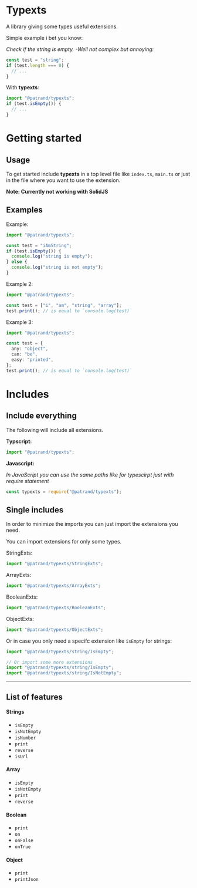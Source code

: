 # Typexts

A library giving some types useful extensions.

Simple example i bet you know:

_Check if the string is empty. -Well not complex but annoying:_

```ts
const test = "string";
if (test.length === 0) {
  // ...
}
```

With **typexts**:

```ts
import "@patrand/typexts";
if (test.isEmpty()) {
  // ...
}
```

# Getting started

## Usage

To get started include **typexts** in a top level file like `index.ts`, `main.ts` or just in the file where you want to use the extension.

**Note: Currently not working with SolidJS**

## Examples

Example:

```ts
import "@patrand/typexts";

const test = "iAmString";
if (test.isEmpty()) {
  console.log("string is empty");
} else {
  console.log("string is not empty");
}
```

Example 2:

```ts
import "@patrand/typexts";

const test = ["i", "am", "string", "array"];
test.print(); // is equal to `console.log(test)`
```

Example 3:

```ts
import "@patrand/typexts";

const test = {
  any: "object",
  can: "be",
  easy: "printed",
};
test.print(); // is equal to `console.log(test)`
```

# Includes

## Include everything

The following will include all extensions.

**Typscript:**

```ts
import "@patrand/typexts";
```

**Javascript:**

_In JavaScript you can use the same paths like for typescirpt just with require statement_

```js
const typexts = require("@patrand/typexts");
```

## Single includes

In order to minimize the imports you can just import the extensions you need.

You can import extensions for only some types.

StringExts:

```ts
import "@patrand/typexts/StringExts";
```

ArrayExts:

```ts
import "@patrand/typexts/ArrayExts";
```

BooleanExts:

```ts
import "@patrand/typexts/BooleanExts";
```

ObjectExts:

```ts
import "@patrand/typexts/ObjectExts";
```

Or in case you only need a specifc extension like `isEmpty` for strings:

```ts
import "@patrand/typexts/string/IsEmpty";

// Or import some more extensions
import "@patrand/typexts/string/IsEmpty";
import "@patrand/typexts/string/IsNotEmpty";
```

---

## List of features

#### Strings

- `isEmpty`
- `isNotEmpty`
- `isNumber`
- `print`
- `reverse`
- `isUrl`

#### Array

- `isEmpty`
- `isNotEmpty`
- `print`
- `reverse`

#### Boolean

- `print`
- `on`
- `onFalse`
- `onTrue`

#### Object

- `print`
- `printJson`
